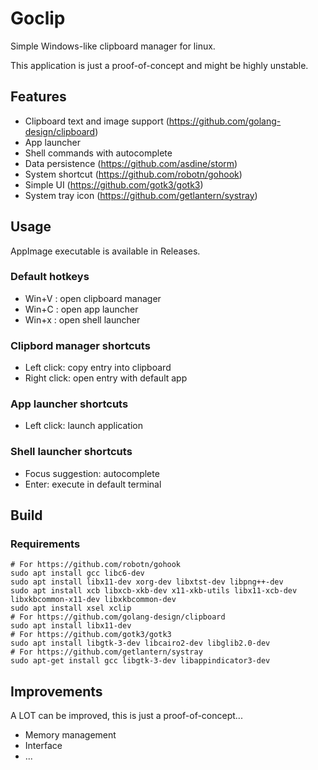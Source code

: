 # Goclip

Simple Windows-like clipboard manager for linux.

This application is just a proof-of-concept and might be highly unstable.

## Features

- Clipboard text and image support (https://github.com/golang-design/clipboard)
- App launcher
- Shell commands with autocomplete
- Data persistence (https://github.com/asdine/storm)
- System shortcut (https://github.com/robotn/gohook)
- Simple UI (https://github.com/gotk3/gotk3)
- System tray icon (https://github.com/getlantern/systray)


## Usage

AppImage executable is available in Releases.

### Default hotkeys

- Win+V : open clipboard manager
- Win+C : open app launcher
- Win+x : open shell launcher

### Clipbord manager shortcuts

- Left click: copy entry into clipboard
- Right click: open entry with default app

### App launcher shortcuts

- Left click: launch application

### Shell launcher shortcuts

- Focus suggestion: autocomplete
- Enter: execute in default terminal

## Build

### Requirements
```
# For https://github.com/robotn/gohook 
sudo apt install gcc libc6-dev
sudo apt install libx11-dev xorg-dev libxtst-dev libpng++-dev
sudo apt install xcb libxcb-xkb-dev x11-xkb-utils libx11-xcb-dev libxkbcommon-x11-dev libxkbcommon-dev
sudo apt install xsel xclip
# For https://github.com/golang-design/clipboard
sudo apt install libx11-dev
# For https://github.com/gotk3/gotk3
sudo apt install libgtk-3-dev libcairo2-dev libglib2.0-dev
# For https://github.com/getlantern/systray
sudo apt-get install gcc libgtk-3-dev libappindicator3-dev
```

## Improvements

A LOT can be improved, this is just a proof-of-concept...

- Memory management
- Interface
- ...
